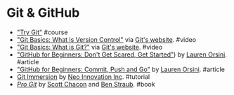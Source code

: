 # Git & GitHub

* ["Try Git"](https://try.github.io) #course
* ["Git Basics: What is Version Control"](http://git-scm.com/video/what-is-version-control) via [Git's website](http://git-scm.com/). #video
* ["Git Basics: What is Git?"](http://git-scm.com/video/what-is-git) via [Git's website](http://git-scm.com/). #video
* ["GitHub for Beginners: Don't Get Scared, Get Started"](http://readwrite.com/2013/09/30/understanding-github-a-journey-for-beginners-part-1)) by [Lauren Orsini](https://twitter.com/laureninspace). #article
* ["GitHub for Beginners: Commit, Push and Go"](http://readwrite.com/2013/10/02/github-for-beginners-part-2) by [Lauren Orsini](https://twitter.com/laureninspace). #article
* [Git Immersion](http://gitimmersion.com/) by [Neo Innovation Inc](http://neo.com/). #tutorial
* [*Pro Git*](http://git-scm.com/book/en/v2) by [Scott Chacon](https://twitter.com/chacon) and [Ben Straub](https://twitter.com/benstraub). #book
